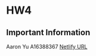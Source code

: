 # HW4

## Important Information
Aaron Yu
A16388367
[Netlify URL](https://musical-bublanina-a72ae9.netlify.app)
